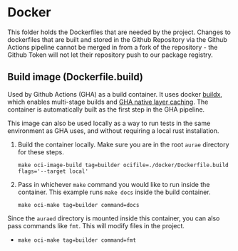 # Docker

This folder holds the Dockerfiles that are needed by the project. Changes to dockerfiles that are built and stored in the Github Repository via the Github Actions pipeline cannot be merged in from a fork of the repository - the Github Token will not let their repository push to our package registry.

## Build image (Dockerfile.build)

Used by Github Actions (GHA) as a build container. It uses docker [buildx](https://github.com/docker/buildx), which enables multi-stage builds and [GHA native layer caching](https://docs.docker.com/build/cache/backends/gha/). The container is automatically built as the first step in the GHA pipeline.

This image can also be used locally as a way to run tests in the same environment as GHA uses, and without requiring a local rust installation.

1. Build the container locally. Make sure you are in the root `aurae` directory for these steps.

   `make oci-image-build tag=builder ocifile=./docker/Dockerfile.build flags='--target local'`

2. Pass in whichever `make` command you would like to run inside the container. This example runs `make docs` inside the build container.

   `make oci-make tag=builder command=docs`

Since the `auraed` directory is mounted inside this container, you can also pass commands like `fmt`. This will modify files in the project.

- `make oci-make tag=builder command=fmt`
